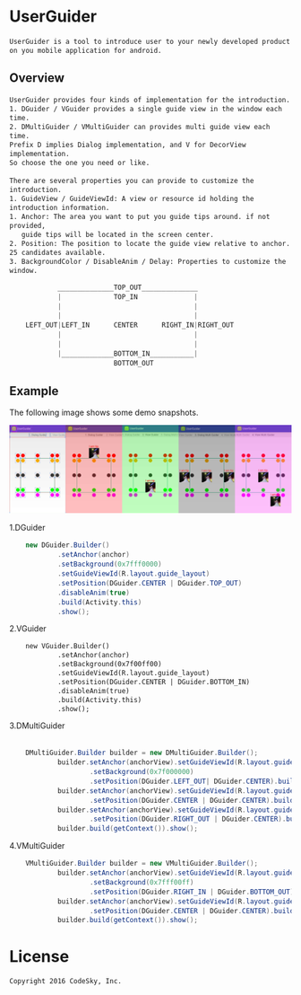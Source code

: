 UserGuider
==========

    UserGuider is a tool to introduce user to your newly developed product on you mobile application for android.


Overview
--------

    UserGuider provides four kinds of implementation for the introduction. 
    1. DGuider / VGuider provides a single guide view in the window each time.
    2. DMultiGuider / VMultiGuider can provides multi guide view each time.
    Prefix D implies Dialog implementation, and V for DecorView implementation.
    So choose the one you need or like.

    There are several properties you can provide to customize the introduction.
    1. GuideView / GuideViewId: A view or resource id holding the introduction information.
    1. Anchor: The area you want to put you guide tips around. if not provided, 
       guide tips will be located in the screen center.
    2. Position: The position to locate the guide view relative to anchor. 25 candidates available.
    3. BackgroundColor / DisableAnim / Delay: Properties to customize the window.

```java
            ______________TOP_OUT______________
            |             TOP_IN              |
            |                                 |
            |                                 |
    LEFT_OUT|LEFT_IN      CENTER      RIGHT_IN|RIGHT_OUT
            |                                 |
            |                                 |
            |_____________BOTTOM_IN___________|
                          BOTTOM_OUT
```

Example
-------

The following image shows some demo snapshots.

![UserGuider](docrepo/guide_example.png)


1.DGuider

```java
    new DGuider.Builder()
            .setAnchor(anchor)
            .setBackground(0x7fff0000)
            .setGuideViewId(R.layout.guide_layout)
            .setPosition(DGuider.CENTER | DGuider.TOP_OUT)
            .disableAnim(true)
            .build(Activity.this)
            .show();
```

2.VGuider

```
    new VGuider.Builder()
            .setAnchor(anchor)
            .setBackground(0x7f00ff00)
            .setGuideViewId(R.layout.guide_layout)
            .setPosition(DGuider.CENTER | DGuider.BOTTOM_IN)
            .disableAnim(true)
            .build(Activity.this)
            .show();
```

3.DMultiGuider

```java

    DMultiGuider.Builder builder = new DMultiGuider.Builder();
            builder.setAnchor(anchorView).setGuideViewId(R.layout.guider_view_layout)
                    .setBackground(0x7f000000)
                    .setPosition(DGuider.LEFT_OUT| DGuider.CENTER).buildItem();
            builder.setAnchor(anchorView).setGuideViewId(R.layout.guider_view_layout)
                    .setPosition(DGuider.CENTER | DGuider.CENTER).buildItem();
            builder.setAnchor(anchorView).setGuideViewId(R.layout.guider_view_layout)
                    .setPosition(DGuider.RIGHT_OUT | DGuider.CENTER).buildItem();
            builder.build(getContext()).show();
```

4.VMultiGuider

```java
    VMultiGuider.Builder builder = new VMultiGuider.Builder();
            builder.setAnchor(anchorView).setGuideViewId(R.layout.guider_view_layout)
                    .setBackground(0x7fff00ff)
                    .setPosition(DGuider.RIGHT_IN | DGuider.BOTTOM_OUT).buildItem();
            builder.setAnchor(anchorView).setGuideViewId(R.layout.guider_view_layout)
                    .setPosition(DGuider.CENTER | DGuider.CENTER).buildItem();
            builder.build(getContext()).show();
```

License
=======

    Copyright 2016 CodeSky, Inc.

